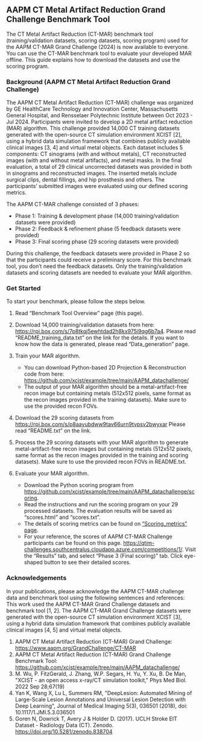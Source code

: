 ## AAPM CT Metal Artifact Reduction Grand Challenge Benchmark Tool
The CT Metal Artifact Reduction (CT-MAR) benchmark tool (training/validation datasets, scoring datasets, scoring program) used for the AAPM CT-MAR Grand Challenge (2024) is now available to everyone. You can use the CT-MAR benchmark tool to evaluate your developed MAR offline. This guide explains how to download the datasets and use the scoring program. 

### Background (AAPM CT Metal Artifact Reduction Grand Challenge)
The AAPM CT Metal Artifact Reduction (CT-MAR) challenge was organized by GE HealthCare Technology and Innovation Center, Massachusetts General Hospital, and Rensselaer Polytechnic Institute between Oct 2023 - Jul 2024. Participants were invited to develop a 2D metal artifact reduction (MAR) algorithm. This challenge provided 14,000 CT training datasets generated with the open-source CT simulation environment XCIST [2], using a hybrid data simulation framework that combines publicly available clinical images [3, 4] and virtual metal objects. Each dataset includes 5 components: CT sinograms (with and without metals), CT reconstructed images (with and without metal artifacts), and metal masks. In the final evaluation, a total of 29 clinical uncorrected datasets was provided in both in sinograms and reconstructed images. The inserted metals include surgical clips, dental fillings, and hip prosthesis and others. The participants’ submitted images were evaluated using our defined scoring metrics.

The AAPM CT-MAR challenge consisted of 3 phases: 
* Phase 1: Training & development phase (14,000 training/validation datasets were provided)
* Phase 2: Feedback & refinement phase (5 feedback datasets were provided)
* Phase 3: Final scoring phase (29 scoring datasets were provided)

During this challenge, the feedback datasets were provided in Phase 2 so that the participants could receive a preliminary score. For this benchmark tool, you don’t need the feedback datasets. Only the training/validation datasets and scoring datasets are needed to evaluate your MAR algorithm. 

### Get Started 
To start your benchmark, please follow the steps below.

1)	Read “Benchmark Tool Overview” page (this page).
2)	Download 14,000 training/validation datasets from here: https://rpi.box.com/s/7p8tkqj5ewhtdad2h8kx975i9qg6b7a4. Please read “README_training_data.txt” on the link for the details. If you want to know how the data is generated, please read “Data_generation” page.
3)	Train your MAR algorithm. 
    * You can download Python-based 2D Projection & Reconstruction code from here: https://github.com/xcist/example/tree/main/AAPM_datachallenge/
	* The output of your MAR algorithm should be a metal-artifact-free recon image but containing metals (512x512 pixels, same format as the recon images provided in the training datasets). Make sure to use the provided recon FOVs.

4)	Download the 29 scoring datasets from
https://rpi.box.com/s/p8aayubdww9tav66urn9tvpsv2bwyxar
Please read “README.txt” on the link. 

5)	Process the 29 scoring datasets with your MAR algorithm to generate metal-artifact-free recon images but containing metals (512x512 pixels, same format as the recon images provided in the training and scoring datasets). Make sure to use the provided recon FOVs in README.txt.

6)	Evaluate your MAR algorithm.
	* Download the Python scoring program from https://github.com/xcist/example/tree/main/AAPM_datachallenge/scoring.
 	* Read the instructions and run the scoring program on your 29 processed datasets. The evaluation results will be saved as “scores.html” and “scores.txt”.
    * The details of scoring metrics can be found on [“Scoring_metrics” page](scoring_metric.md).
    * For your reference, the scores of AAPM CT-MAR Challenge participants can be found on this page.  https://qtim-challenges.southcentralus.cloudapp.azure.com/competitions/1/. Visit the “Results” tab, and select “Phase 3 (Final scoring)” tab. Click eye-shaped button to see their detailed scores.

### Acknowledgements 
In your publications, please acknowledge the AAPM CT-MAR challenge data and benchmark tool using the following sentences and references: This work used the AAPM CT-MAR Grand Challenge datasets and benchmark tool [1, 2]. The AAPM CT-MAR Grand Challenge datasets were generated with the open-source CT simulation environment XCIST [3], using a hybrid data simulation framework that combines publicly available clinical images [4, 5] and virtual metal objects.
1. AAPM CT Metal Artifact Reduction (CT-MAR) Grand Challenge: https://www.aapm.org/GrandChallenge/CT-MAR
2. AAPM CT Metal Artifact Reduction (CT-MAR) Grand Challenge Benchmark Tool: https://github.com/xcist/example/tree/main/AAPM_datachallenge/
3. M. Wu, P. FitzGerald, J. Zhang, W.P. Segars, H. Yu, Y. Xu, B. De Man, "XCIST - an open access x-ray/CT simulation toolkit," Phys Med Biol. 2022 Sep 28;67(19)
4. Yan K, Wang X, Lu L, Summers RM, "DeepLesion: Automated Mining of Large-Scale Lesion Annotations and Universal Lesion Detection with Deep Learning", Journal of Medical Imaging 5(3), 036501 (2018), doi: 10.1117/1.JMI.5.3.036501
5. Goren N, Dowrick T, Avery J & Holder D. (2017). UCLH Stroke EIT Dataset - Radiology Data (CT). Zenodo. https://doi.org/10.5281/zenodo.838704
